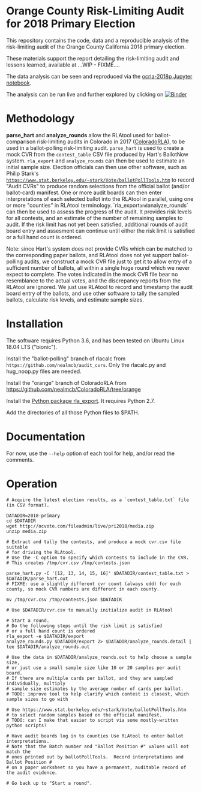 # Orange County Risk-Limiting Audit for 2018 Primary Election

This repository contains the code, data and a reproducible analysis of the risk-limiting audit
of the Orange County California 2018 primary election.

These materials support the report detailing the risk-limiting audit and lessons learned, available at ...WIP - FIXME....

The data analysis can be seen and reproduced via the [ocrla-2018p Jupyter notebook](data/ocrla-2018p.ipynb).

The analysis can be run live and further explored by clicking on
[![Binder](https://mybinder.org/badge.svg)](https://mybinder.org/v2/gh/nealmcb/ocrla-2018p/master)

# Methodology
**parse_hart** and **analyze_rounds** allow the RLAtool used
for ballot-comparison risk-limiting audits in Colorado in 2017 ([ColoradoRLA](https://github.com/FreeAndFair/ColoradoRLA/)),
to be used in a ballot-polling risk-limiting audit.
`parse_hart` is used to create a mock CVR from the `contest_table` CSV file
produced by Hart's BallotNow system.
`rla_export` and `analyze_rounds` can then be used to estimate
an initial sample size.  Election officials can then use other software,
such as Philip Stark's [`https://www.stat.berkeley.edu/~stark/Vote/ballotPollTools.htm`](`https://www.stat.berkeley.edu/~stark/Vote/ballotPollTools.htm)
to record "Audit CVRs" to produce random selections from the official ballot
(and/or ballot-card) manifest.
One or more audit boards can then enter interpretations of each selected ballot
into the RLAtool in parallel, using one or more "counties" in RLAtool terminology.
`rla_export` and `analyze_rounds` can then be used to assess
the progress of the audit. It provides risk levels for all contests,
and an estimate of the number of remaining samples to audit.
If the risk limit has not yet been satisfied, additional rounds of audit board
entry and assesment can continue until either the risk limit is satisfied
or a full hand count is ordered.

Note: since Hart's system does not provide CVRs which can be matched to
the corresponding paper ballots, and RLAtool does not yet support
ballot-polling audits, we construct a mock CVR file just to get it
to allow entry of a sufficient number of ballots, all within a single huge round
which we never expect to complete.  The votes indicated in the mock CVR file
bear no resemblance to the actual votes, and the discrepancy reports from
the RLAtool are ignored.  We just use RLAtool to record and timestamp
the audit board entry of the ballots, and use other software to tally
the sampled ballots, calculate risk levels, and estimate sample sizes.

# Installation
The software requires Python 3.6,
and has been tested on Ubuntu Linux 18.04 LTS ("bionic").

Install the "ballot-polling" branch of rlacalc
from `https://github.com/nealmcb/audit_cvrs`.
Only the rlacalc.py and hug_noop.py files are needed.

Install the "orange" branch of ColoradoRLA from
https://github.com/nealmcb/ColoradoRLA/tree/orange

Install the [Python package rla_export](https://github.com/FreeAndFair/ColoradoRLA/releases/tag/v1.1.0.3).
It requires Python 2.7.

Add the directories of all those Python files to $PATH.

# Documentation
For now, use the `--help` option of each tool for help, and/or read the comments.

# Operation

    # Acquire the latest election results, as a `contest_table.txt` file (in CSV format).

    DATADIR=2018-primary
    cd $DATADIR
    wget http://ocvote.com/fileadmin/live/pri2018/media.zip
    unzip media.zip

    # Extract and tally the contests, and produce a mock cvr.csv file suitable
    # for driving the RLAtool.
    # Use the -C option to specify which contests to include in the CVR.
    # This creates /tmp/cvr.csv /tmp/contests.json

    parse_hart.py -C '[12, 13, 14, 15, 16]' $DATADIR/contest_table.txt > $DATADIR/parse_hart.out
    # FIXME: use a slightly different cvr count (always odd) for each county, so mock CVR numbers are different in each county.

    mv /tmp/cvr.csv /tmp/contests.json $DATADIR

    # Use $DATADIR/cvr.csv to manually initialize audit in RLAtool

    # Start a round.
    # Do the following steps until the risk limit is satisfied
    # or a full hand count is ordered
    rla_export -e $DATADIR/export
    analyze_rounds.py $DATADIR/export 2> $DATADIR/analyze_rounds.detail | tee $DATADIR/analyze_rounds.out

    # Use the data in $DATADIR/analyze_rounds.out to help choose a sample size,
    # or just use a small sample size like 10 or 20 samples per audit board.
    # If there are multiple cards per ballot, and they are sampled individually, multiply
    # sample size estimates by the average number of cards per ballot.
    # TODO: improve tool to help clarify which contest is closest, which sample sizes to go with

    # Use https://www.stat.berkeley.edu/~stark/Vote/ballotPollTools.htm
    # to select random samples based on the official manifest.
    # TODO: can I make that easier to script via some mostly-written python scripts?

    # Have audit boards log in to counties Use RLAtool to enter ballot interpretations.
    # Note that the Batch number and "Ballot Position #" values will not match the
    # ones printed out by ballotPollTools.  Record interpretations and Ballot Position #
    # on a paper worksheet so you have a permanent, auditable record of the audit evidence.

    # Go back up to "Start a round".
